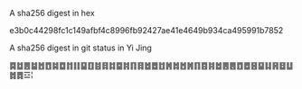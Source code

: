 A sha256 digest in hex

  e3b0c44298fc1c149afbf4c8996fb92427ae41e4649b934ca495991b7852

A sha256 digest in git status in Yi Jing

  ䷸䷻䷌䷄䷐䷩䷯䷼䷇䷁䷙䷚䷾䷿䷜䷈䷦䷖䷿䷹䷉䷂䷞䷮䷐䷞䷖䷤䷦䷹䷌䷌䷩䷉䷝䷙䷆䷷䷥䷒䷮䷅☲¦
